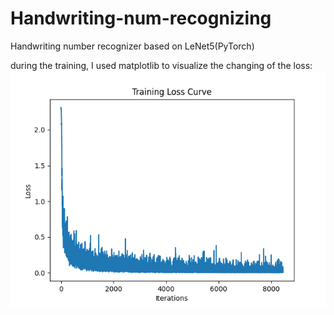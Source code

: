 # Handwriting-num-recognizing
Handwriting number recognizer based on LeNet5(PyTorch)

during the training, I used matplotlib to visualize the changing of the loss:
<img src="loss.png">
